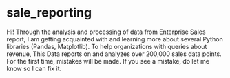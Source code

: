 # sale_reporting
Hi! 
Through the analysis and processing of data from Enterprise Sales report, I am getting acquainted with and learning more about several Python libraries (Pandas, Matplotlib). To help organizations with queries about revenue, This Data reports on and analyzes over 200,000 sales data points. For the first time, mistakes will be made. If you see a mistake, do let me know so I can fix it.
